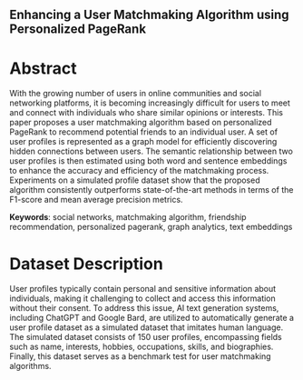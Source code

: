 ## Enhancing a User Matchmaking Algorithm using Personalized PageRank

# Abstract
With the growing number of users in online communities and social networking platforms, it is becoming increasingly difficult for users to meet and connect with individuals who share similar opinions or interests. This paper proposes a user matchmaking algorithm based on personalized PageRank to recommend potential friends to an individual user. A set of user profiles is represented as a graph model for efficiently discovering hidden connections between users. The semantic relationship between two user profiles is then estimated using both word and sentence embeddings to enhance the accuracy and efficiency of the matchmaking process. Experiments on a simulated profile dataset show that the proposed algorithm consistently outperforms state-of-the-art methods in terms of the F1-score and mean average precision metrics.

**Keywords**: social networks, matchmaking algorithm, friendship recommendation, personalized pagerank, graph analytics, text embeddings

# Dataset Description
User profiles typically contain personal and sensitive information about individuals, making it challenging to collect and access this information without their consent. To address this issue, AI text generation systems, including ChatGPT and Google Bard, are utilized to automatically generate a user profile dataset as a simulated dataset that imitates human language. The simulated dataset consists of 150 user profiles, encompassing fields such as name, interests, hobbies, occupations, skills, and biographies. Finally, this dataset serves as a benchmark test for user matchmaking algorithms.
